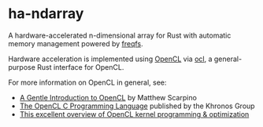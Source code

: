# ha-ndarray
A hardware-accelerated n-dimensional array for Rust
with automatic memory management powered by [freqfs](https://github.com/haydnv/freqfs).

Hardware acceleration is implemented using [OpenCL](https://www.khronos.org/opencl/)
via [ocl](https://github.com/cogciprocate/ocl), a general-purpose Rust interface for OpenCL.

For more information on OpenCL in general, see:
 - [A Gentle Introduction to OpenCL](https://freecontent.manning.com/wp-content/uploads/a-gentle-introduction-to-opencl.pdf) by Matthew Scarpino
 - [The OpenCL C Programming Language](https://registry.khronos.org/OpenCL/specs/2.2/html/OpenCL_C.html) published by the Khronos Group
 - [This excellent overview of OpenCL kernel programming & optimization](https://www.nersc.gov/assets/pubs_presos/MattsonTutorialSC14.pdf)
